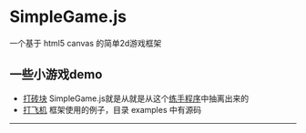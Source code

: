 # SimpleGame.js
一个基于 html5 canvas 的简单2d游戏框架
## 一些小游戏demo
* [打砖块](https://zjlian.github.io/Break-The-Blocks/app.html) SimpleGame.js就是从就是从这个[练手程序](https://github.com/zjlian/Break-The-Blocks)中抽离出来的
* [打飞机](https://zjlian.github.io/SimpleGame.js/examples/Pixel%20Fighter/app.html) 框架使用的例子，目录 examples 中有源码
***